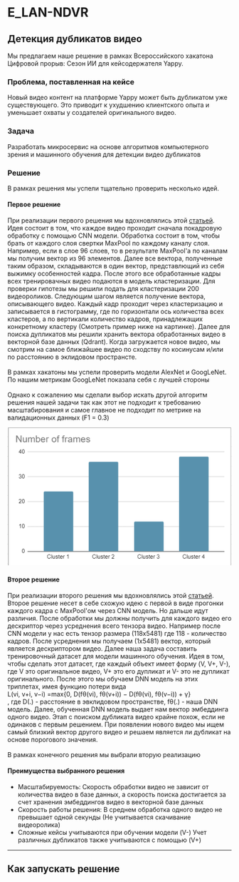 # E_LAN-NDVR
## Детекция дубликатов видео
Мы предлагаем наше решение в рамках Всероссийского хакатона Цифровой прорыв: Сезон ИИ для кейсодержателя Yappy. 
### Проблема, поставленная на кейсе
Новый видео контент на платформе Yappy может быть дубликатом уже существующего. Это приводит к ухудшению клиентского опыта и уменьшает охваты у создателей оригинального видео.
### Задача
Разработать микросервис на основе алгоритмов компьютерного зрения и машинного обучения для детекции видео дубликатов
### Решение
В рамках решения мы успели тщательно проверить несколько идей. <br />
#### Первое решение 
При реализации первого решения мы вдохновлялись этой [статьей](https://www.researchgate.net/publication/311990276_Near-Duplicate_Video_Retrieval_by_Aggregating_Intermediate_CNN_Layers). <br />
Идея состоит в том, что каждое видео проходит сначала покадровую обработку с помощью CNN модели. Обработка состоит в том, чтобы брать от каждого слоя свертки MaxPool по каждому каналу слоя. Например, если в слое 96 слоев, то в результате MaxPool'а по каналам мы получим вектор из 96 элементов. Далее все вектора, полученные таким образом, складываются в один вектор, представлющий из себя выжимку особенностей кадра. После этого все обработанные кадры всех тренировачных видео подаются в модель кластеризации. Для проверки гипотезы мы решили подать для кластеризации 200 видеороликов. Следующим шагом является получение вектора, описывающего видео. Каждый кадр проходит через кластеризацию и записывается в гистограмму, где по горизонтали ось количества всех кластеров, а по вертикали количество кадров, принадлежащих конкретному кластеру (Смотреть пример ниже на картинке). Далее для поиска дупликатов мы решили хранить вектора обработанных видео в векторной базе данных (Qdrant). Когда загружается новое видео, мы смотрим на самое ближайшее видео по сходству по косинусам и/или по расстоянию в эклидовом пространсте. <br /><br /> В рамках хакатоны мы успели проверить модели AlexNet и GoogLeNet. По нашим метрикам GoogLeNet показала себя с лучшей стороны <br /><br />
Однако к сожалению мы сделали выбор искать другой алгоритм решения нашей задачи так как этот не подходит к требованию масштабирования и самое главное не подходит по метрике на валидационных данных (F1 = 0.3)

![Пример гистограммы](images/hist.png)

#### Второе решение 
При реализации второго решения мы вдохновлялись этой [статьей](https://openaccess.thecvf.com/content_ICCV_2017_workshops/papers/w5/Kordopatis-Zilos_Near-Duplicate_Video_Retrieval_ICCV_2017_paper.pdf). <br />
Второе решение несет в себе схожую идею с первой в виде прогонки каждого кадра с MaxPool'ом через CNN модель. Но дальше идут различия. После обработки мы должны получить для каждого видео его дескриптор через усреднения всего тензора видео. Например после CNN модели у нас есть тензор размера (118x5481) где 118 - количество кадров. После усреднения мы получаем (1x5481) вектор, который является дескриптором видео. Далее наша задача составить тренировочный датасет для модели машинного обучения. Идея в том, чтобы сделать этот датасет, где каждый объект имеет форму (V, V+, V-), где V это оригинальное видео, V+ это его дупликат и V- это не дупликат оригинального. После этого мы обучаем DNN модель на этих триплетах, имея функцию потери вида <br /> L(vi, v+i, v−i) =max{0, D(fθ(vi), fθ(v+i)) − D(fθ(vi), fθ(v−i)) + γ} <br />, где D(.) - расстояние в эвклидовом пространстве, fθ(.) - наша DNN модель.
Далее, обученная DNN модель выдает нам вектор эмбеддинга одного видео. Этап с поиском дубликата видео крайне похож, если не одинаков с первым решением. При появлении нового видео мы ищем самый близкий вектор другого видео и решаем является ли дубликат на основе порогового значения. <br /><br />
В рамках конечного решения мы выбрали вторую реализацию
#### Преимущества выбранного решения
* Масштабируемость: Скорость обработки видео не зависит от количества видео в базе данных, а скорость поиска достигается за счет хранения эмбеддингов видео в векторной базе данных
* Скорость работы решения: В среднем обработка одного видео не превышает одной секунды (Не учитывается скачивание видеоролика)
* Сложные кейсы учитываются при обучении модели (V-)
Учет различных дубликатов также учитываются с помощью (V+)


---
## Как запускать решение

```

```

